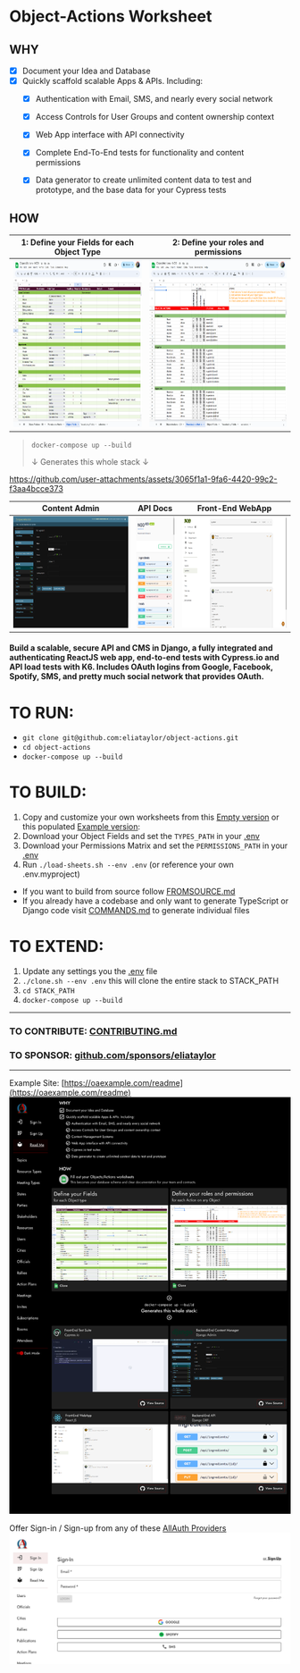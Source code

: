 # Object-Actions Worksheet

## WHY

- [x] Document your Idea and Database
- [x] Quickly scaffold scalable Apps & APIs. Including:
  - [x] Authentication with Email, SMS, and nearly every social network
  - [x] Access Controls for User Groups and content ownership context
  - [x] Web App interface with API connectivity
  - [x] Complete End-To-End tests for functionality and content permissions
  - [x] Data generator to create unlimited content data to test and prototype, and the base data for your Cypress tests 


## HOW

|                                                          1: Define your Fields for each Object Type                                                          |                                                                     2: Define your roles and permissions                                                                    |
|:----------------------------------------------------------------------------------------------------------------------------------------:|:-------------------------------------------------------------------------------------------------------------------------------------------------------------:|
| <a href="docs/images/objects-nod.png" target="_blank"><img src="docs/images/objects-nod.png" alt="Objects to Actions" height="300"/></a> | <a href="docs/images/permissions-matrix-nod.png" target="_blank"><img src="docs/images/permissions-matrix-nod.png" alt="Permission Matrix" height="300"/></a> |

> `docker-compose up --build`
>
> ↓ Generates this whole stack ↓

https://github.com/user-attachments/assets/3065f1a1-9fa6-4420-99c2-f3aa4bcce373

|                                                         Content Admin                                                          |                                                                      API Docs                                                                       |                                                                Front-End WebApp                                                                |
|:------------------------------------------------------------------------------------------------------------------------------:|:---------------------------------------------------------------------------------------------------------------------------------------------------:|:----------------------------------------------------------------------------------------------------------------------------------------------:|
| <a href="docs/images/nod-backend_admin.png" target="_blank"><img src="docs/images/nod-backend_admin.png" alt="CMS Admin" height="200" /></a> | <a href="docs/images/nod-backend_swagger.png" target="_blank"><img src="docs/images/nod-backend_swagger.png" alt="Swagger Docs" height="200" /></a> | <a href="docs/images/nod-oa-interface.png" target="_blank"><img src="docs/images/nod-oa-interface.png" alt="WebApp" height="200" /></a> |

#### Build a scalable, secure API and CMS in Django, a fully integrated and authenticating ReactJS web app, end-to-end tests with Cypress.io and API load tests with K6. Includes OAuth logins from Google, Facebook, Spotify, SMS, and pretty much social network that provides OAuth.


# TO RUN:

- `git clone git@github.com:eliataylor/object-actions.git`
- `cd object-actions`
- `docker-compose up --build`

# TO BUILD:
1. Copy and customize your own worksheets from this [Empty version](https://docs.google.com/spreadsheets/d/14Ej7lu4g3i85BWJdHbi4JK2jM2xS5uDSgfzm3rIhx4o/edit?usp=sharing) or this populated [Example version](https://docs.google.com/spreadsheets/d/1Jm15OeR6mS6vbJd7atHErOwBgq2SwKAagb4MH0D1aIw/edit?usp=sharing):
2. Download your Object Fields and set the `TYPES_PATH` in your [.env](.env) 
3. Download your Permissions Matrix and set the `PERMISSIONS_PATH` in your [.env](.env)
4. Run `./load-sheets.sh --env .env` (or reference your own .env.myproject)

- If you want to build from source follow [FROMSOURCE.md](docs/FROMSOURCE.md)
- If you already have a codebase and only want to generate TypeScript or Django code visit [COMMANDS.md](docs/COMMANDS.md) to generate individual files 

# TO EXTEND:
1. Update any settings you the [.env](.env) file 
2. `./clone.sh --env .env` this will clone the entire stack to STACK_PATH
3. `cd STACK_PATH`
4. `docker-compose up --build`

--------------------------------------------------------------------------------

### TO CONTRIBUTE: [CONTRIBUTING.md](docs/CONTRIBUTING.md)

### TO SPONSOR: [github.com/sponsors/eliataylor](https://github.com/sponsors/eliataylor)

---
Example Site: [https://oaexample.com/readme](https://oaexample.com/readme)
![readme.png](docs/images/readme.png)

Offer Sign-in / Sign-up from any of these [AllAuth Providers](https://docs.allauth.org/en/dev/socialaccount/providers/index.html)
![sign-in-page.png](docs/images/sign-in-page.png)
